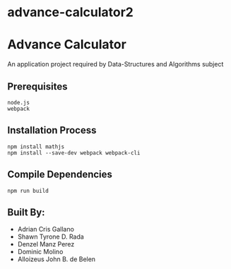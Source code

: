 # advance-calculator2


# Advance Calculator
An application project required by Data-Structures and Algorithms subject

## Prerequisites
```
node.js
webpack
```

## Installation Process
```
npm install mathjs
npm install --save-dev webpack webpack-cli
```

## Compile Dependencies
```
npm run build
```

## Built By:

- Adrian Cris Gallano
- Shawn Tyrone D. Rada
- Denzel Manz Perez
- Dominic Molino
- Alloizeus John B. de Belen

